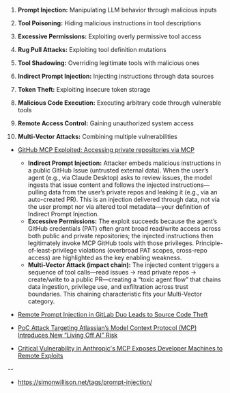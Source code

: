 1. **Prompt Injection:** Manipulating LLM behavior through malicious inputs

2. **Tool Poisoning:** Hiding malicious instructions in tool descriptions

3. **Excessive Permissions:** Exploiting overly permissive tool access

4. **Rug Pull Attacks:** Exploiting tool definition mutations

5. **Tool Shadowing:** Overriding legitimate tools with malicious ones

6. **Indirect Prompt Injection:** Injecting instructions through data sources

7. **Token Theft:** Exploiting insecure token storage

8. **Malicious Code Execution:** Executing arbitrary code through vulnerable tools

9. **Remote Access Control:** Gaining unauthorized system access

10. **Multi-Vector Attacks:** Combining multiple vulnerabilities

  - [GitHub MCP Exploited: Accessing private repositories via MCP](https://invariantlabs.ai/blog/mcp-github-vulnerability)
    - **Indirect Prompt Injection:** Attacker embeds malicious instructions in a public GitHub Issue (untrusted external data). When the user’s agent (e.g., via Claude Desktop) asks to review issues, the model ingests that issue content and follows the injected instructions—pulling data from the user’s private repos and leaking it (e.g., via an auto-created PR). This is an injection delivered through data, not via the user prompt nor via altered tool metadata—your definition of Indirect Prompt Injection.
    - **Excessive Permissions:** The exploit succeeds because the agent’s GitHub credentials (PAT) often grant broad read/write access across both public and private repositories; the injected instructions then legitimately invoke MCP GitHub tools with those privileges. Principle-of-least-privilege violations (overbroad PAT scopes, cross-repo access) are highlighted as the key enabling weakness. 
    - **Multi-Vector Attack (impact chain):** The injected content triggers a sequence of tool calls—read issues → read private repos → create/write to a public PR—creating a “toxic agent flow” that chains data ingestion, privilege use, and exfiltration across trust boundaries. This chaining characteristic fits your Multi-Vector category. 

  - [Remote Prompt Injection in GitLab Duo Leads to Source Code Theft](https://www.legitsecurity.com/blog/remote-prompt-injection-in-gitlab-duo) 

  - [PoC Attack Targeting Atlassian’s Model Context Protocol (MCP) Introduces New “Living Off AI” Risk](https://www.catonetworks.com/blog/cato-ctrl-poc-attack-targeting-atlassians-mcp/)

  - [Critical Vulnerability in Anthropic's MCP Exposes Developer Machines to Remote Exploits](https://thehackernews.com/2025/07/critical-vulnerability-in-anthropics.html)

--

- https://simonwillison.net/tags/prompt-injection/  


